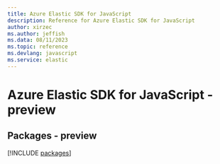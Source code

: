 ```yaml
---
title: Azure Elastic SDK for JavaScript
description: Reference for Azure Elastic SDK for JavaScript
author: xirzec
ms.author: jeffish
ms.data: 08/11/2023
ms.topic: reference
ms.devlang: javascript
ms.service: elastic
---
```

# Azure Elastic SDK for JavaScript - preview
## Packages - preview
[!INCLUDE [packages](elastic-index.md)]